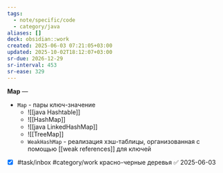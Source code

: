 ```yaml
---
tags:
  - note/specific/code
  - category/java
aliases: []
deck: obsidian::work
created: 2025-06-03 07:21:05+03:00
updated: 2025-10-02T18:12:07+03:00
sr-due: 2026-12-29
sr-interval: 453
sr-ease: 329
---
```


**Map**
—
- `Map` - пары ключ-значение
	- ![[java Hashtable]]
	- ![[HashMap]]
	- ![[java LinkedHashMap]]
	- ![[TreeMap]]
	- `WeakHashMap` - реализация хэш-таблицы, организованная с помощью [[weak references]] для ключей

- [x] #task/inbox #category/work красно-черные деревья ✅ 2025-06-03
